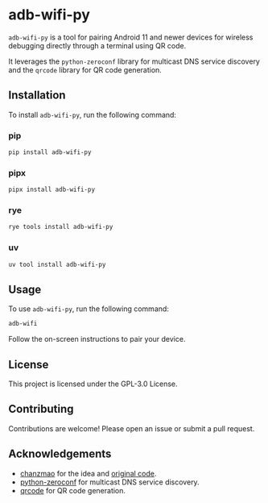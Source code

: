 # adb-wifi-py

`adb-wifi-py` is a tool for pairing Android 11 and newer devices for wireless debugging directly through a terminal using QR code.

It leverages the `python-zeroconf` library for multicast DNS service discovery and the `qrcode` library for QR code generation.

## Installation

To install `adb-wifi-py`, run the following command:

### pip

```bash
pip install adb-wifi-py
```

### pipx

```bash
pipx install adb-wifi-py
```

### rye

```bash
rye tools install adb-wifi-py
```

### uv

```bash
uv tool install adb-wifi-py
```

## Usage

To use `adb-wifi-py`, run the following command:

```bash
adb-wifi
```

Follow the on-screen instructions to pair your device.

## License

This project is licensed under the GPL-3.0 License.

## Contributing

Contributions are welcome! Please open an issue or submit a pull request.

## Acknowledgements

- [chanzmao](https://github.com/benigumocom) for the idea and [original code](https://gist.github.com/benigumocom/a6a87fc1cb690c3c4e3a7642ebf2be6f).
- [python-zeroconf](https://github.com/python-zeroconf/python-zeroconf) for multicast DNS service discovery.
- [qrcode](https://github.com/lincolnloop/python-qrcode) for QR code generation.
